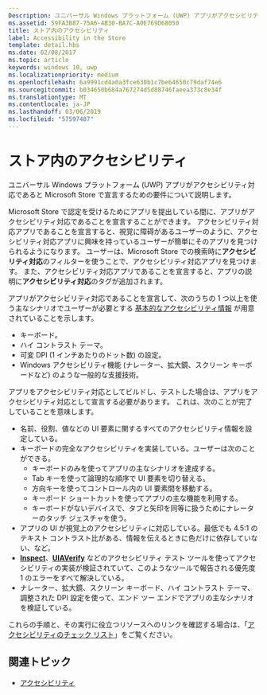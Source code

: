 ```yaml
---
Description: ユニバーサル Windows プラットフォーム (UWP) アプリがアクセシビリティ対応であると Microsoft Store で宣言するための要件について説明します。
ms.assetid: 59FA3B87-75A6-4B30-BA7C-A0E769D68050
title: ストア内のアクセシビリティ
label: Accessibility in the Store
template: detail.hbs
ms.date: 02/08/2017
ms.topic: article
keywords: windows 10, uwp
ms.localizationpriority: medium
ms.openlocfilehash: 6a9991cd4a0a3fce630b1c7be64650c79daf74e6
ms.sourcegitcommit: b034650b684a767274d5d88746faeea373c8e34f
ms.translationtype: MT
ms.contentlocale: ja-JP
ms.lasthandoff: 03/06/2019
ms.locfileid: "57597407"
---
```

# <a name="accessibility-in-the-store"></a>ストア内のアクセシビリティ  



ユニバーサル Windows プラットフォーム (UWP) アプリがアクセシビリティ対応であると Microsoft Store で宣言するための要件について説明します。

Microsoft Store で認定を受けるためにアプリを提出している間に、アプリがアクセシビリティ対応であることを宣言することができます。 アクセシビリティ対応アプリであることを宣言すると、視覚に障碍があるユーザーのように、アクセシビリティ対応アプリに興味を持っているユーザーが簡単にそのアプリを見つけられるようになります。 ユーザーは、Microsoft Store での検索時に**アクセシビリティ対応**のフィルターを使うことで、アクセシビリティ対応アプリを見つけます。 また、アクセシビリティ対応アプリであることを宣言すると、アプリの説明に**アクセシビリティ対応**のタグが追加されます。

アプリがアクセシビリティ対応であることを宣言して、次のうちの 1 つ以上を使う主なシナリオでユーザーが必要とする [基本的なアクセシビリティ情報](basic-accessibility-information.md) が用意されていることを示します。

* キーボード。
* ハイ コントラスト テーマ。
* 可変 DPI (1 インチあたりのドット数) の設定。
* Windows アクセシビリティ機能 (ナレーター、拡大鏡、スクリーン キーボードなど) のような一般的な支援技術。

アプリをアクセシビリティ対応としてビルドし、テストした場合は、アプリをアクセシビリティ対応として宣言する必要があります。 これは、次のことが完了していることを意味します。

* 名前、役割、値などの UI 要素に関するすべてのアクセシビリティ情報を設定している。
* キーボードの完全なアクセシビリティを実装している。ユーザーは次のことができる。
    * キーボードのみを使ってアプリの主なシナリオを達成する。
    * Tab キーを使って論理的な順序で UI 要素を切り替える。
    * 方向キーを使ってコントロール内の UI 要素間を移動する。
    * キーボード ショートカットを使ってアプリの主な機能を利用する。
    * キーボードがないデバイスで、タブと矢印を同等に扱うためにナレーターのタッチ ジェスチャを使う。
* アプリの UI が視覚上のアクセシビリティに対応している。最低でも 4.5:1 のテキスト コントラスト比がある、情報を伝えるときに色だけに依存していない、など。
* [  **Inspect**](https://msdn.microsoft.com/library/windows/desktop/Dd318521)、[**UIAVerify**](https://msdn.microsoft.com/library/windows/desktop/Hh920986) などのアクセシビリティ テスト ツールを使ってアクセシビリティの実装が検証されていて、このようなツールで報告される優先度 1 のエラーをすべて解決している。
* ナレーター、拡大鏡、スクリーン キーボード、ハイ コントラスト テーマ、調整された DPI 設定を使って、エンド ツー エンドでアプリの主なシナリオを検証している。

これらの手順と、その実行に役立つリソースへのリンクを確認する場合は、「[アクセシビリティのチェック リスト](accessibility-checklist.md)」をご覧ください。

<span id="related_topics"/>

## <a name="related-topics"></a>関連トピック    
* [アクセシビリティ](accessibility.md) 
